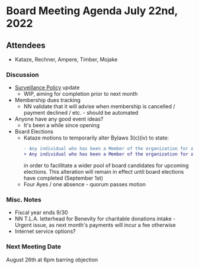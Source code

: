 # Board Meeting Agenda July 22nd, 2022

## Attendees
- Kataze, Rechner, Ampere, Timber, Mojake

### Discussion
- [Surveillance Policy](https://docs.google.com/document/d/15OYzStE8mvVS5yNgByXhgAop2oiUdDHzOD1pSG4ivYk) update
  - WIP, aiming for completion prior to next month
- Membership dues tracking
  - NN validate that it will advise when membership is cancelled / payment declined / etc. - should be automated
- Anyone have any good event ideas? 
  - It's been a while since opening
- Board Elections
  - Kataze motions to temporarily alter Bylaws 3(c)(iv) to state: 
    ```diff
    - Any individual who has been a Member of the organization for a minimum of six (6) months is eligible to be nominated for the Board of Directors.
    + Any individual who has been a Member of the organization for a minimum of one (1) months is eligible to be nominated for the Board of Directors. 
    ```
    in order to facillitate a wider pool of board candidates for upcoming elections. This alteration will remain in effect until board elections have completed (September 1st)
  - Four Ayes / one absence - quorum passes motion

### Misc. Notes
- Fiscal year ends 9/30
- NN T.L.A. letterhead for Benevity for charitable donations intake - Urgent issue, as next month's payments will incur a fee otherwise
- Internet service options? 


### Next Meeting Date
August 26th at 6pm barring objection
